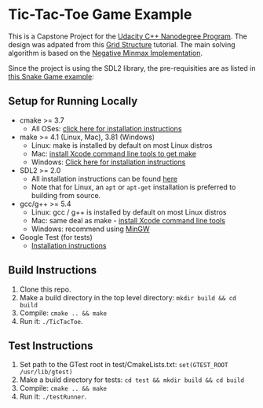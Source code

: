 # Tic-Tac-Toe Game Example
This is a Capstone Project for the [Udacity C++ Nanodegree Program](https://www.udacity.com/course/c-plus-plus-nanodegree--nd213).
The design was adpated from this [Grid Structure](https://github.com/catsocks/sdl-grid) tutorial. The main solving algorithm is based on the [Negative Minmax Implementation](http://blog.gamesolver.org/solving-connect-four/03-minmax/).


Since the project is using the SDL2 library, the pre-requisities are as listed in [this Snake Game example](https://github.com/udacity/CppND-Capstone-Snake-Game):

## Setup for Running Locally
* cmake >= 3.7
  * All OSes: [click here for installation instructions](https://cmake.org/install/)
* make >= 4.1 (Linux, Mac), 3.81 (Windows)
  * Linux: make is installed by default on most Linux distros
  * Mac: [install Xcode command line tools to get make](https://developer.apple.com/xcode/features/)
  * Windows: [Click here for installation instructions](http://gnuwin32.sourceforge.net/packages/make.htm)
* SDL2 >= 2.0
  * All installation instructions can be found [here](https://wiki.libsdl.org/Installation)
  * Note that for Linux, an `apt` or `apt-get` installation is preferred to building from source.
* gcc/g++ >= 5.4
  * Linux: gcc / g++ is installed by default on most Linux distros
  * Mac: same deal as make - [install Xcode command line tools](https://developer.apple.com/xcode/features/)
  * Windows: recommend using [MinGW](http://www.mingw.org/)
* Google Test (for tests)
  * [Installation instructions](https://github.com/google/googletest)


## Build Instructions

1. Clone this repo.
2. Make a build directory in the top level directory: `mkdir build && cd build`
3. Compile: `cmake .. && make`
4. Run it: `./TicTacToe`.

## Test Instructions

1. Set path to the GTest root in test/CmakeLists.txt: `set(GTEST_ROOT /usr/lib/gtest)`
2. Make a build directory for tests: `cd test && mkdir build && cd build`
3. Compile: `cmake .. && make`
4. Run it: `./testRunner`.